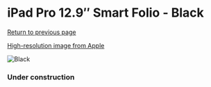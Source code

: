# iPad Pro 12.9″ Smart Folio - Black

[Return to previous page](/ipad_pro4)

[High-resolution image from Apple](https://store.storeimages.cdn-apple.com/8756/as-images.apple.com/is/MJMG3?wid=4500&hei=4500&fmt=png)

<div style="width: 384px"><img src="/everyphone/MJMG3.png" alt="Black"></div>

### Under construction
